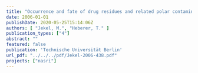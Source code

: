 ```yaml
---
title: "Occurrence and fate of drug residues and related polar contaminants during bank filtration and artificial recharge"
date: 2006-01-01
publishDate: 2020-05-25T15:14:06Z
authors: [ "Jekel, M.", "Heberer, T." ]
publication_types: ["4"]
abstract: ""
featured: false
publication: 'Technische Universität Berlin'
url_pdf: "../../../pdf/Jekel-2006-438.pdf"
projects: ["nasri"]
---
```


